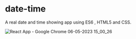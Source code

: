 # date-time
A real date and time showing app using ES6 , HTML5 and CSS.

![React App - Google Chrome 06-05-2023 15_00_26](https://user-images.githubusercontent.com/132603875/236616286-3975e640-3656-4ab9-bbe6-cb4831e9befa.png)


